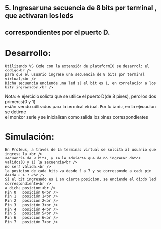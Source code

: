 
## 5. Ingresar una secuencia de 8 bits por terminal , que activaran los leds 
## correspondientes por el puerto D. 

# Desarrollo:
	Utilizando VS Code con la extensión de plataformIO se desarrolo el codigo<br />
	para que el usuario ingrese una secuencia de 8 bits por terminal virtual,<br />
	Dicha secuencia enciende una led si el bit es 1, en correlacion a los bits ingresados.<br />
Nota: el ejercicio solicta que se utilice el puerto D(de 8 pines), pero los dos primeros(0 y 1)<br />
están siendo utilizados para la terminal virtual. Por lo tanto, en la ejecucion se detiene<br />
el monitor serie y se inicializan como salida los pines correspondientes<br />
	
# Simulación:	
	En Proteus, a través de La terminal virtual se solcita al usuario que ingrese la <br />
	secuencia de 8 bits, y se le advierte que de no ingresar datos validos(0 y 1) la secuencia<br />
	no será válida.<br />
	la posicion de cada bits va desde 0 a 7 y se corresponde a cada pin desde 0 a 7.<br />
	Si el bit ingresado es 1 en cierta posicion, se enciende el diodo led correspondiente<br />
	a dicha posicion:<br />
	Pin 0	posición 0<br />
	Pin 1	posición 1<br />
	Pin 2	posición 2<br />
	Pin 3	posición 3<br />
	Pin 4	posición 4<br />
	Pin 5	posición 5<br />
	Pin 6	posición 6<br />
	Pin 7	posición 7<br />
